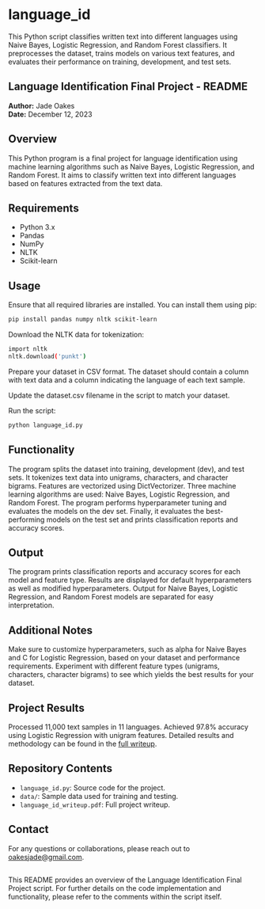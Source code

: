 # language_id
This Python script classifies written text into different languages using Naive Bayes, Logistic Regression, and Random Forest classifiers. It preprocesses the dataset, trains models on various text features, and evaluates their performance on training, development, and test sets.

## Language Identification Final Project - README
**Author:** Jade Oakes  
**Date:** December 12, 2023

## Overview
This Python program is a final project for language identification using machine learning algorithms such as Naive Bayes, Logistic Regression, and Random Forest. It aims to classify written text into different languages based on features extracted from the text data.

## Requirements
- Python 3.x
- Pandas
- NumPy
- NLTK
- Scikit-learn

## Usage
Ensure that all required libraries are installed. You can install them using pip:
```bash
pip install pandas numpy nltk scikit-learn
```

Download the NLTK data for tokenization:
```bash
import nltk
nltk.download('punkt')
```

Prepare your dataset in CSV format. The dataset should contain a column with text data and a column indicating the language of each text sample.

Update the dataset.csv filename in the script to match your dataset.

Run the script:
```bash
python language_id.py
```


## Functionality
The program splits the dataset into training, development (dev), and test sets.
It tokenizes text data into unigrams, characters, and character bigrams.
Features are vectorized using DictVectorizer.
Three machine learning algorithms are used: Naive Bayes, Logistic Regression, and Random Forest.
The program performs hyperparameter tuning and evaluates the models on the dev set.
Finally, it evaluates the best-performing models on the test set and prints classification reports and accuracy scores.

## Output
The program prints classification reports and accuracy scores for each model and feature type. Results are displayed for default hyperparameters as well as modified hyperparameters. Output for Naive Bayes, Logistic Regression, and Random Forest models are separated for easy interpretation.

## Additional Notes
Make sure to customize hyperparameters, such as alpha for Naive Bayes and C for Logistic Regression, based on your dataset and performance requirements.
Experiment with different feature types (unigrams, characters, character bigrams) to see which yields the best results for your dataset.

## Project Results
Processed 11,000 text samples in 11 languages.
Achieved 97.8% accuracy using Logistic Regression with unigram features.
Detailed results and methodology can be found in the [full writeup](language_id_writeup.pdf).

## Repository Contents
- `language_id.py`: Source code for the project.
- `data/`: Sample data used for training and testing.
- `language_id_writeup.pdf`: Full project writeup.

## Contact
For any questions or collaborations, please reach out to oakesjade@gmail.com.

##

This README provides an overview of the Language Identification Final Project script. For further details on the code implementation and functionality, please refer to the comments within the script itself.
